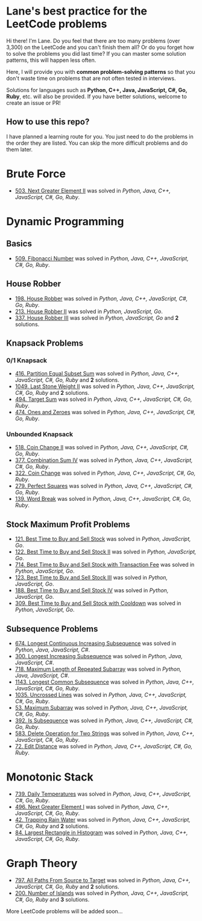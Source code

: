 # Lane's best practice for the LeetCode problems
Hi there! I'm Lane.
Do you feel that there are too many problems (over 3,300) on the LeetCode and you can't finish them all?
Or do you forget how to solve the problems you did last time? 
If you can master some solution patterns, this will happen less often.

Here, I will provide you with **common problem-solving patterns** so that you don't waste time on problems that are not often tested in interviews.

Solutions for languages such as **Python, C++, Java, JavaScript, C#, Go, Ruby**, etc. will also be provided. If you have better solutions, welcome to create an issue or PR!

## How to use this repo?
I have planned a learning route for you. You just need to do the problems in the order they are listed.
You can skip the more difficult problems and do them later.

# Brute Force
- [503. Next Greater Element II](solutions/0503-next-greater-element-ii.md) was solved in _Python, Java, C++, JavaScript, C#, Go, Ruby_.

# Dynamic Programming
## Basics
- [509. Fibonacci Number](solutions/0509-fibonacci-number.md) was solved in _Python, Java, C++, JavaScript, C#, Go, Ruby_.

## House Robber
- [198. House Robber](solutions/0198-house-robber.md) was solved in _Python, Java, C++, JavaScript, C#, Go, Ruby_.
- [213. House Robber II](solutions/0213-house-robber-ii.md) was solved in _Python, JavaScript, Go_.
- [337. House Robber III](solutions/0337-house-robber-iii.md) was solved in _Python, JavaScript, Go_ and **2** solutions.

## Knapsack Problems
### 0/1 Knapsack
- [416. Partition Equal Subset Sum](solutions/0416-partition-equal-subset-sum.md) was solved in _Python, Java, C++, JavaScript, C#, Go, Ruby_ and **2** solutions.
- [1049. Last Stone Weight II](solutions/1049-last-stone-weight-ii.md) was solved in _Python, Java, C++, JavaScript, C#, Go, Ruby_ and **2** solutions.
- [494. Target Sum](solutions/0494-target-sum.md) was solved in _Python, Java, C++, JavaScript, C#, Go, Ruby_.
- [474. Ones and Zeroes](solutions/0474-ones-and-zeroes.md) was solved in _Python, Java, C++, JavaScript, C#, Go, Ruby_.

### Unbounded Knapsack
- [518. Coin Change II](solutions/0518-coin-change-ii.md) was solved in _Python, Java, C++, JavaScript, C#, Go, Ruby_.
- [377. Combination Sum IV](solutions/0377-combination-sum-iv.md) was solved in _Python, Java, C++, JavaScript, C#, Go, Ruby_.
- [322. Coin Change](solutions/0322-coin-change.md) was solved in _Python, Java, C++, JavaScript, C#, Go, Ruby_.
- [279. Perfect Squares](solutions/0279-perfect-squares.md) was solved in _Python, Java, C++, JavaScript, C#, Go, Ruby_.
- [139. Word Break](solutions/0139-word-break.md) was solved in _Python, Java, C++, JavaScript, C#, Go, Ruby_.

## Stock Maximum Profit Problems
- [121. Best Time to Buy and Sell Stock](solutions/0121-best-time-to-buy-and-sell-stock.md) was solved in _Python, JavaScript, Go_.
- [122. Best Time to Buy and Sell Stock II](solutions/0122-best-time-to-buy-and-sell-stock-ii.md) was solved in _Python, JavaScript, Go_.
- [714. Best Time to Buy and Sell Stock with Transaction Fee](solutions/0714-best-time-to-buy-and-sell-stock-with-transaction-fee.md) was solved in _Python, JavaScript, Go_.
- [123. Best Time to Buy and Sell Stock III](solutions/0123-best-time-to-buy-and-sell-stock-iii.md) was solved in _Python, JavaScript, Go_.
- [188. Best Time to Buy and Sell Stock IV](solutions/0188-best-time-to-buy-and-sell-stock-iv.md) was solved in _Python, JavaScript, Go_.
- [309. Best Time to Buy and Sell Stock with Cooldown](solutions/0309-best-time-to-buy-and-sell-stock-with-cooldown.md) was solved in _Python, JavaScript, Go_.

## Subsequence Problems
- [674. Longest Continuous Increasing Subsequence](solutions/0674-longest-continuous-increasing-subsequence.md) was solved in _Python, Java, JavaScript, C#_.
- [300. Longest Increasing Subsequence](solutions/0300-longest-increasing-subsequence.md) was solved in _Python, Java, JavaScript, C#_.
- [718. Maximum Length of Repeated Subarray](solutions/0718-maximum-length-of-repeated-subarray.md) was solved in _Python, Java, JavaScript, C#_.
- [1143. Longest Common Subsequence](solutions/1143-longest-common-subsequence.md) was solved in _Python, Java, C++, JavaScript, C#, Go, Ruby_.
- [1035. Uncrossed Lines](solutions/1035-uncrossed-lines.md) was solved in _Python, Java, C++, JavaScript, C#, Go, Ruby_.
- [53. Maximum Subarray](solutions/0053-maximum-subarray.md) was solved in _Python, Java, C++, JavaScript, C#, Go, Ruby_.
- [392. Is Subsequence](solutions/0392-is-subsequence.md) was solved in _Python, Java, C++, JavaScript, C#, Go, Ruby_.
- [583. Delete Operation for Two Strings](solutions/0583-delete-operation-for-two-strings.md) was solved in _Python, Java, C++, JavaScript, C#, Go, Ruby_.
- [72. Edit Distance](solutions/0072-edit-distance.md) was solved in _Python, Java, C++, JavaScript, C#, Go, Ruby_.

# Monotonic Stack
- [739. Daily Temperatures](solutions/0739-daily-temperatures.md) was solved in _Python, Java, C++, JavaScript, C#, Go, Ruby_.
- [496. Next Greater Element I](solutions/0496-next-greater-element-i.md) was solved in _Python, Java, C++, JavaScript, C#, Go, Ruby_.
- [42. Trapping Rain Water](solutions/0042-trapping-rain-water.md) was solved in _Python, Java, C++, JavaScript, C#, Go, Ruby_ and **2** solutions.
- [84. Largest Rectangle in Histogram](solutions/0084-largest-rectangle-in-histogram.md) was solved in _Python, Java, C++, JavaScript, C#, Go, Ruby_.

# Graph Theory
- [797. All Paths From Source to Target](solutions/0797-all-paths-from-source-to-target.md) was solved in _Python, Java, C++, JavaScript, C#, Go, Ruby_ and **2** solutions.
- [200. Number of Islands](solutions/0200-number-of-islands.md) was solved in _Python, Java, C++, JavaScript, C#, Go, Ruby_ and **3** solutions.

More LeetCode problems will be added soon...

